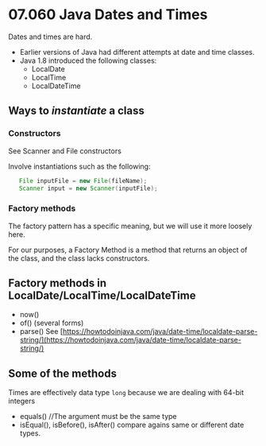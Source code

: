 # 07.060 Java Dates and Times

Dates and times are hard.  

* Earlier versions of Java had different attempts at date and time classes.
* Java 1.8 introduced the following classes:
  * LocalDate
  * LocalTime
  * LocalDateTime

## Ways to *instantiate* a class

### Constructors

See Scanner and File constructors

Involve instantiations such as the following:

```Java
   File inputFile = new File(fileName);
   Scanner input = new Scanner(inputFile);
```

### Factory methods

The factory pattern has a specific meaning, but we will use it more loosely here.

For our purposes, a Factory Method is a method that returns an object of the class, and the class lacks constructors.

## Factory methods in LocalDate/LocalTime/LocalDateTime

* now()
* of() (several forms)
* parse()  See [https://howtodoinjava.com/java/date-time/localdate-parse-string/](https://howtodoinjava.com/java/date-time/localdate-parse-string/)

## Some of the methods

Times are effectively data type `long` because we are dealing with 64-bit integers

* equals()  //The argument must be the same type
* isEqual(), isBefore(), isAfter() compare agains same or different date types.